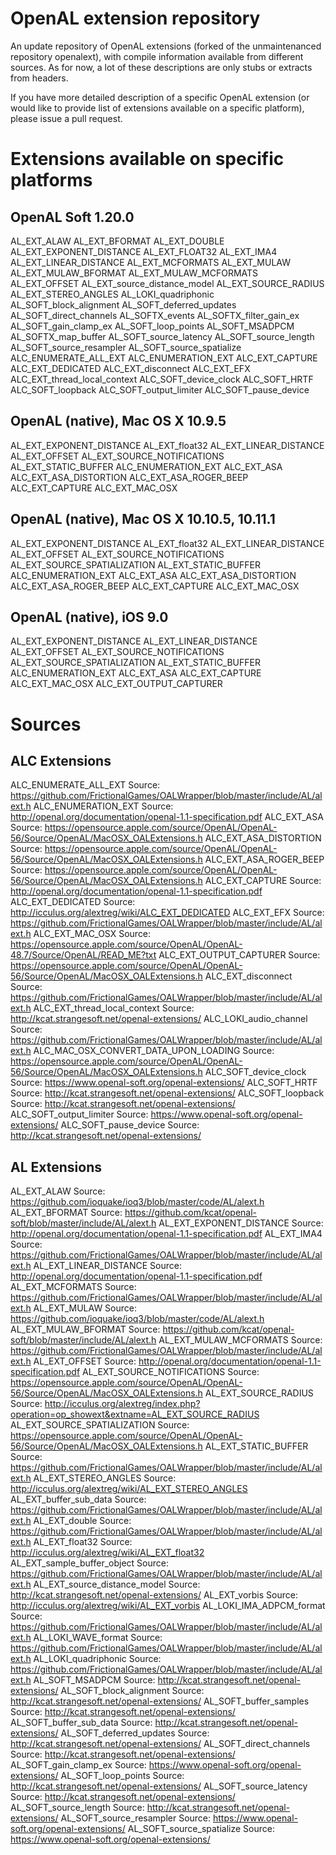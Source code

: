 OpenAL extension repository
===========================

An update repository of OpenAL extensions (forked of the unmaintenanced repository openalext), with compile information available from different sources. As for now, a lot of these descriptions
are only stubs or extracts from headers.

If you have more detailed description of a specific OpenAL extension (or would like to provide
list of extensions available on a specific platform), please issue a pull request.

Extensions available on specific platforms
==========================================

OpenAL Soft 1.20.0
------------------

AL_EXT_ALAW
AL_EXT_BFORMAT
AL_EXT_DOUBLE
AL_EXT_EXPONENT_DISTANCE
AL_EXT_FLOAT32
AL_EXT_IMA4
AL_EXT_LINEAR_DISTANCE
AL_EXT_MCFORMATS
AL_EXT_MULAW
AL_EXT_MULAW_BFORMAT
AL_EXT_MULAW_MCFORMATS
AL_EXT_OFFSET
AL_EXT_source_distance_model
AL_EXT_SOURCE_RADIUS
AL_EXT_STEREO_ANGLES
AL_LOKI_quadriphonic
AL_SOFT_block_alignment
AL_SOFT_deferred_updates
AL_SOFT_direct_channels
AL_SOFTX_events
AL_SOFTX_filter_gain_ex
AL_SOFT_gain_clamp_ex
AL_SOFT_loop_points
AL_SOFT_MSADPCM
AL_SOFTX_map_buffer
AL_SOFT_source_latency
AL_SOFT_source_length
AL_SOFT_source_resampler
AL_SOFT_source_spatialize
ALC_ENUMERATE_ALL_EXT
ALC_ENUMERATION_EXT
ALC_EXT_CAPTURE
ALC_EXT_DEDICATED
ALC_EXT_disconnect
ALC_EXT_EFX
ALC_EXT_thread_local_context
ALC_SOFT_device_clock
ALC_SOFT_HRTF
ALC_SOFT_loopback
ALC_SOFT_output_limiter
ALC_SOFT_pause_device

OpenAL (native), Mac OS X 10.9.5
--------------------------------

AL_EXT_EXPONENT_DISTANCE
AL_EXT_float32
AL_EXT_LINEAR_DISTANCE
AL_EXT_OFFSET
AL_EXT_SOURCE_NOTIFICATIONS
AL_EXT_STATIC_BUFFER
ALC_ENUMERATION_EXT
ALC_EXT_ASA
ALC_EXT_ASA_DISTORTION
ALC_EXT_ASA_ROGER_BEEP
ALC_EXT_CAPTURE
ALC_EXT_MAC_OSX

OpenAL (native), Mac OS X 10.10.5, 10.11.1
------------------------------------------

AL_EXT_EXPONENT_DISTANCE
AL_EXT_float32
AL_EXT_LINEAR_DISTANCE
AL_EXT_OFFSET
AL_EXT_SOURCE_NOTIFICATIONS
AL_EXT_SOURCE_SPATIALIZATION
AL_EXT_STATIC_BUFFER
ALC_ENUMERATION_EXT
ALC_EXT_ASA
ALC_EXT_ASA_DISTORTION
ALC_EXT_ASA_ROGER_BEEP
ALC_EXT_CAPTURE
ALC_EXT_MAC_OSX

OpenAL (native), iOS 9.0
------------------------

AL_EXT_EXPONENT_DISTANCE
AL_EXT_LINEAR_DISTANCE
AL_EXT_OFFSET
AL_EXT_SOURCE_NOTIFICATIONS
AL_EXT_SOURCE_SPATIALIZATION
AL_EXT_STATIC_BUFFER
ALC_ENUMERATION_EXT
ALC_EXT_ASA
ALC_EXT_CAPTURE
ALC_EXT_MAC_OSX
ALC_EXT_OUTPUT_CAPTURER

Sources
=======

ALC Extensions
--------------

ALC_ENUMERATE_ALL_EXT                  Source: https://github.com/FrictionalGames/OALWrapper/blob/master/include/AL/alext.h
ALC_ENUMERATION_EXT                    Source: http://openal.org/documentation/openal-1.1-specification.pdf
ALC_EXT_ASA                            Source: https://opensource.apple.com/source/OpenAL/OpenAL-56/Source/OpenAL/MacOSX_OALExtensions.h
ALC_EXT_ASA_DISTORTION                 Source: https://opensource.apple.com/source/OpenAL/OpenAL-56/Source/OpenAL/MacOSX_OALExtensions.h
ALC_EXT_ASA_ROGER_BEEP                 Source: https://opensource.apple.com/source/OpenAL/OpenAL-56/Source/OpenAL/MacOSX_OALExtensions.h
ALC_EXT_CAPTURE                        Source: http://openal.org/documentation/openal-1.1-specification.pdf 
ALC_EXT_DEDICATED                      Source: http://icculus.org/alextreg/wiki/ALC_EXT_DEDICATED 
ALC_EXT_EFX                            Source: https://github.com/FrictionalGames/OALWrapper/blob/master/include/AL/alext.h
ALC_EXT_MAC_OSX                        Source: https://opensource.apple.com/source/OpenAL/OpenAL-48.7/Source/OpenAL/READ_ME?txt
ALC_EXT_OUTPUT_CAPTURER                Source: https://opensource.apple.com/source/OpenAL/OpenAL-56/Source/OpenAL/MacOSX_OALExtensions.h
ALC_EXT_disconnect                     Source: https://github.com/FrictionalGames/OALWrapper/blob/master/include/AL/alext.h
ALC_EXT_thread_local_context           Source: http://kcat.strangesoft.net/openal-extensions/ 
ALC_LOKI_audio_channel                 Source: https://github.com/FrictionalGames/OALWrapper/blob/master/include/AL/alext.h
ALC_MAC_OSX_CONVERT_DATA_UPON_LOADING  Source: https://opensource.apple.com/source/OpenAL/OpenAL-56/Source/OpenAL/MacOSX_OALExtensions.h
ALC_SOFT_device_clock                  Source: https://www.openal-soft.org/openal-extensions/ 
ALC_SOFT_HRTF                          Source: http://kcat.strangesoft.net/openal-extensions/ 
ALC_SOFT_loopback                      Source: http://kcat.strangesoft.net/openal-extensions/ 
ALC_SOFT_output_limiter                Source: https://www.openal-soft.org/openal-extensions/ 
ALC_SOFT_pause_device                  Source: http://kcat.strangesoft.net/openal-extensions/ 

AL Extensions
--------------

AL_EXT_ALAW                            Source: https://github.com/ioquake/ioq3/blob/master/code/AL/alext.h 
AL_EXT_BFORMAT                         Source: https://github.com/kcat/openal-soft/blob/master/include/AL/alext.h
AL_EXT_EXPONENT_DISTANCE               Source: http://openal.org/documentation/openal-1.1-specification.pdf 
AL_EXT_IMA4                            Source: https://github.com/FrictionalGames/OALWrapper/blob/master/include/AL/alext.h
AL_EXT_LINEAR_DISTANCE                 Source: http://openal.org/documentation/openal-1.1-specification.pdf 
AL_EXT_MCFORMATS                       Source: https://github.com/FrictionalGames/OALWrapper/blob/master/include/AL/alext.h
AL_EXT_MULAW                           Source: https://github.com/ioquake/ioq3/blob/master/code/AL/alext.h 
AL_EXT_MULAW_BFORMAT                   Source: https://github.com/kcat/openal-soft/blob/master/include/AL/alext.h
AL_EXT_MULAW_MCFORMATS                 Source: https://github.com/FrictionalGames/OALWrapper/blob/master/include/AL/alext.h
AL_EXT_OFFSET                          Source: http://openal.org/documentation/openal-1.1-specification.pdf 
AL_EXT_SOURCE_NOTIFICATIONS            Source: https://opensource.apple.com/source/OpenAL/OpenAL-56/Source/OpenAL/MacOSX_OALExtensions.h
AL_EXT_SOURCE_RADIUS                   Source: http://icculus.org/alextreg/index.php?operation=op_showext&extname=AL_EXT_SOURCE_RADIUS
AL_EXT_SOURCE_SPATIALIZATION           Source: https://opensource.apple.com/source/OpenAL/OpenAL-56/Source/OpenAL/MacOSX_OALExtensions.h
AL_EXT_STATIC_BUFFER                   Source: https://github.com/FrictionalGames/OALWrapper/blob/master/include/AL/alext.h
AL_EXT_STEREO_ANGLES                   Source: http://icculus.org/alextreg/wiki/AL_EXT_STEREO_ANGLES 
AL_EXT_buffer_sub_data                 Source: https://github.com/FrictionalGames/OALWrapper/blob/master/include/AL/alext.h
AL_EXT_double                          Source: https://github.com/FrictionalGames/OALWrapper/blob/master/include/AL/alext.h
AL_EXT_float32                         Source: http://icculus.org/alextreg/wiki/AL_EXT_float32 
AL_EXT_sample_buffer_object            Source: https://github.com/FrictionalGames/OALWrapper/blob/master/include/AL/alext.h
AL_EXT_source_distance_model           Source: http://kcat.strangesoft.net/openal-extensions/ 
AL_EXT_vorbis                          Source: http://icculus.org/alextreg/wiki/AL_EXT_vorbis 
AL_LOKI_IMA_ADPCM_format               Source: https://github.com/FrictionalGames/OALWrapper/blob/master/include/AL/alext.h
AL_LOKI_WAVE_format                    Source: https://github.com/FrictionalGames/OALWrapper/blob/master/include/AL/alext.h
AL_LOKI_quadriphonic                   Source: https://github.com/FrictionalGames/OALWrapper/blob/master/include/AL/alext.h
AL_SOFT_MSADPCM                        Source: http://kcat.strangesoft.net/openal-extensions/ 
AL_SOFT_block_alignment                Source: http://kcat.strangesoft.net/openal-extensions/ 
AL_SOFT_buffer_samples                 Source: http://kcat.strangesoft.net/openal-extensions/ 
AL_SOFT_buffer_sub_data                Source: http://kcat.strangesoft.net/openal-extensions/ 
AL_SOFT_deferred_updates               Source: http://kcat.strangesoft.net/openal-extensions/ 
AL_SOFT_direct_channels                Source: http://kcat.strangesoft.net/openal-extensions/ 
AL_SOFT_gain_clamp_ex                  Source: https://www.openal-soft.org/openal-extensions/ 
AL_SOFT_loop_points                    Source: http://kcat.strangesoft.net/openal-extensions/ 
AL_SOFT_source_latency                 Source: http://kcat.strangesoft.net/openal-extensions/ 
AL_SOFT_source_length                  Source: http://kcat.strangesoft.net/openal-extensions/ 
AL_SOFT_source_resampler               Source: https://www.openal-soft.org/openal-extensions/ 
AL_SOFT_source_spatialize              Source: https://www.openal-soft.org/openal-extensions/ 
